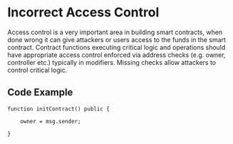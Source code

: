 # Incorrect Access Control
Access control is a very important area in building smart contracts, when done wrong it can give attackers or users access to the funds in the smart contract. 
Contract functions executing critical logic and operations should have appropriate access control enforced via address checks (e.g. owner, controller etc.) typically in modifiers. Missing checks allow attackers to control critical logic.

## Code Example
```
function initContract() public {

	owner = msg.sender;
  
}
```
